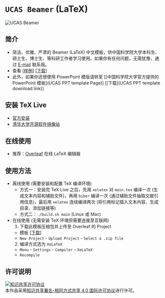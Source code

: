 # `UCAS Beamer` (LaTeX)
![UCAS Beamer][UCAS Beamer Gif]

## 简介
* 简洁、优雅、严肃的 Beamer (LaTeX) 中文模板，供中国科学院大学本科生、硕士生、博士生、等科研工作者学习使用。如果你有任何问题，无需犹豫，通过 [E-mail](mailto:icgw@outlook.com) 联系我。
* 查看 \[[样例](https://github.com/icgw/ucas-beamer/releases/download/v1.2/template-zh.pdf)\] \[[下载](https://github.com/icgw/ucas-beamer/archive/zh-CN.zip)\]
* 此外，如果你还想使用 PowerPoint 模版请转至 \[[中国科学院大学官方提供的 PowerPoint 模板](UCAS PPT template Page)\] \[[下载](UCAS PPT template download link)\]

## 安装 TeX Live
* [官方安装](https://www.tug.org/texlive/)
* [清华大学开源软件镜像站](https://mirrors.tuna.tsinghua.edu.cn/CTAN/systems/texlive/)

## 在线使用
* 推荐：[Overleaf](https://www.overleaf.com) 在线 LaTeX 编辑器

## 使用方法
* 离线使用 (需要安装和配置 TeX 编译环境)
  - 方式一：安装完 TeX Live 之后，先用 `xelatex` 对 `main.tex` 编译一次 (生成文本内容和辅助文件)，再用 `biber` 编译一次 (通过辅助文件抽取文献引用信息)，最后用 `xelatex` 连续编译两次 (将引用标记插入文本内容、生成目录、添加链接等)
  - 方式二：`./build.sh main` (Linux 或 Mac)
* 在线使用 (无需安装 TeX 环境但需要连接至互联网)
  1. 下载此模板压缩包并上传至 Overleaf 的 Project
    - 模板 \[[下载](https://github.com/icgw/ucas-beamer/releases)\]
    - `New Project` - `Upload Project` - `Select a .zip file`
  2. 编译方式选为 `XeLaTeX`
    - `Menu` - `Settings` - `Compiler` - `XeLaTeX`
    - `Recompile`

## 许可说明
<a rel="license" href="http://creativecommons.org/licenses/by-sa/4.0/"><img alt="知识共享许可协议" style="border-width:0" src="https://i.creativecommons.org/l/by-sa/4.0/88x31.png" /></a><br />本作品采用<a rel="license" href="http://creativecommons.org/licenses/by-sa/4.0/">知识共享署名-相同方式共享 4.0 国际许可协议</a>进行许可。

[UCAS PPT template Page]: http://onestop.ucas.edu.cn/Home/Info/e1e7b553-14c1-42f3-910a-88d25ebf9c48
[UCAS PPT template download link]: http://onestop.ucas.edu.cn/Content/Upload/2019/4/2.zip
[UCAS Beamer Gif]: https://raw.githubusercontent.com/icgw/ucas-beamer/zh-CN/.github/example.gif
